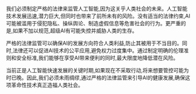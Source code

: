 我们必须制定严格的法律来监管人工智能,因为这关乎人类社会的未来。人工智能技术发展迅速,潜力巨大,但同时也带来了前所未有的风险。没有适当的法律约束,AI可能被滥用于侵犯隐私、操纵舆论、制造虚假信息等危害社会的行为。更严重的是,如果不加以规范,超级AI有可能失控并威胁人类的生存。

严格的法律监管可以确保AI的发展方向符合人类利益,防止其被用于不当目的。同时,法律还可以促进AI技术的公平应用,避免权力过度集中。通过制定明确的伦理准则和安全标准,我们能够在享受AI带来便利的同时,最大限度地降低潜在风险。

当前正是人工智能快速发展的关键时期,如果现在不采取行动,将来想要管控可能为时已晚。因此,我们必须未雨绸缪,通过严格的法律监管来引导AI的健康发展,确保这项革命性技术真正造福人类社会。
